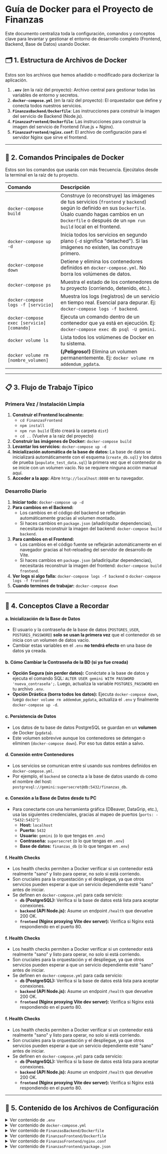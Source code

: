# Guía de Docker para el Proyecto de Finanzas

Este documento centraliza toda la configuración, comandos y conceptos clave para levantar y gestionar el entorno de desarrollo completo (Frontend, Backend, Base de Datos) usando Docker.

## 🗂️ 1. Estructura de Archivos de Docker

Estos son los archivos que hemos añadido o modificado para dockerizar la aplicación.

1.  **`.env`** (en la raíz del proyecto): Archivo central para gestionar todas las variables de entorno y secretos.
2.  **`docker-compose.yml`** (en la raíz del proyecto): El orquestador que define y conecta todos nuestros servicios.
3.  **`FinanzasBackend/Dockerfile`**: Las instrucciones para construir la imagen del servicio de Backend (Node.js).
4.  **`FinanzasFrontend/Dockerfile`**: Las instrucciones para construir la imagen del servicio de Frontend (Vue.js + Nginx).
5.  **`FinanzasFrontend/nginx.conf`**: El archivo de configuración para el servidor Nginx que sirve el frontend.

---

## 🚀 2. Comandos Principales de Docker

Estos son los comandos que usarás con más frecuencia. Ejecútalos desde la terminal en la raíz de tu proyecto.

| Comando | Descripción |
| :--- | :--- |
| `docker-compose build` | Construye (o reconstruye) las imágenes de tus servicios (`frontend` y `backend`) según lo definido en sus `Dockerfile`. Úsalo cuando hagas cambios en un `Dockerfile` o después de un `npm run build` local en el frontend. |
| `docker-compose up -d` | Inicia todos los servicios en segundo plano (`-d` significa "detached"). Si las imágenes no existen, las construye primero. |
| `docker-compose down` | Detiene y elimina los contenedores definidos en `docker-compose.yml`. No borra los volúmenes de datos. |
| `docker-compose ps` | Muestra el estado de los contenedores de tu proyecto (corriendo, detenido, etc.). |
| `docker-compose logs -f [servicio]` | Muestra los logs (registros) de un servicio en tiempo real. Esencial para depurar. Ej: `docker-compose logs -f backend`. |
| `docker-compose exec [servicio] [comando]` | Ejecuta un comando dentro de un contenedor que ya está en ejecución. Ej: `docker-compose exec db psql -U gemini`. |
| `docker volume ls` | Lista todos los volúmenes de Docker en tu sistema. |
| `docker volume rm [nombre_volumen]` | **(¡Peligroso!)** Elimina un volumen permanentemente. Ej: `docker volume rm addemdum_pgdata`. |

---

## 📋 3. Flujo de Trabajo Típico

### Primera Vez / Instalación Limpia

1.  **Construir el Frontend localmente:**
    *   `cd FinanzasFrontend`
    *   `npm install`
    *   `npm run build` (Esto creará la carpeta `dist`)
    *   `cd ..` (Vuelve a la raíz del proyecto)
2.  **Construir las imágenes de Docker:** `docker-compose build`
3.  **Levantar los servicios:** `docker-compose up -d`
4.  **Inicialización automática de la base de datos:**
    La base de datos se inicializará automáticamente con el esquema (`create_db.sql`) y los datos de prueba (`populate_test_data.sql`) la primera vez que el contenedor `db` se inicie con un volumen vacío. No se requiere ninguna acción manual aquí.
5.  **Acceder a la app:** Abre `http://localhost:8080` en tu navegador.

### Desarrollo Diario

1.  **Iniciar todo:** `docker-compose up -d`
2.  **Para cambios en el Backend:**
    *   Los cambios en el código del backend se reflejarán automáticamente gracias al volumen montado.
    *   Si haces cambios en `package.json` (añadir/quitar dependencias), necesitarás reconstruir la imagen del backend: `docker-compose build backend`.
3.  **Para cambios en el Frontend:**
    *   Los cambios en el código fuente se reflejarán automáticamente en el navegador gracias al hot-reloading del servidor de desarrollo de Vite.
    *   Si haces cambios en `package.json` (añadir/quitar dependencias), necesitarás reconstruir la imagen del frontend: `docker-compose build frontend`.
4.  **Ver logs si algo falla:** `docker-compose logs -f backend` o `docker-compose logs -f frontend`
5.  **Cuando termines de trabajar:** `docker-compose down`

---

## 🧠 4. Conceptos Clave a Recordar

#### a. Inicialización de la Base de Datos
- El usuario y la contraseña de la base de datos (`POSTGRES_USER`, `POSTGRES_PASSWORD`) **solo se usan la primera vez** que el contenedor `db` se inicia con un volumen de datos vacío.
- Cambiar estas variables en el `.env` **no tendrá efecto** en una base de datos ya creada.

#### b. Cómo Cambiar la Contraseña de la BD (si ya fue creada)
- **Opción Segura (sin perder datos):** Conéctate a la base de datos y ejecuta el comando SQL: `ALTER USER gemini WITH PASSWORD 'nueva_contraseña';`. Luego, actualiza la variable `POSTGRES_PASSWORD` en tu archivo `.env`.
- **Opción Drástica (borra todos los datos):** Ejecuta `docker-compose down`, luego `docker volume rm addemdum_pgdata`, actualiza el `.env` y finalmente `docker-compose up -d`.

#### c. Persistencia de Datos
- Los datos de tu base de datos PostgreSQL se guardan en un **volumen** de Docker (`pgdata`).
- Este volumen sobrevive aunque los contenedores se detengan o eliminen (`docker-compose down`). Por eso tus datos están a salvo.

#### d. Conexión entre Contenedores
- Los servicios se comunican entre sí usando sus nombres definidos en `docker-compose.yml`.
- Por ejemplo, el `backend` se conecta a la base de datos usando `db` como el nombre del host: `postgresql://gemini:supersecret@db:5432/finanzas_db`.

#### e. Conexión a la Base de Datos desde tu PC
- Para conectarte con una herramienta gráfica (DBeaver, DataGrip, etc.), usa las siguientes credenciales, gracias al mapeo de puertos (`ports: - "5432:5432"`):
    - **Host:** `localhost`
    - **Puerto:** `5432`
    - **Usuario:** `gemini` (o lo que tengas en `.env`)
    - **Contraseña:** `supersecret` (o lo que tengas en `.env`)
    - **Base de datos:** `finanzas_db` (o lo que tengas en `.env`)

#### f. Health Checks
- Los health checks permiten a Docker verificar si un contenedor está realmente "sano" y listo para operar, no solo si está corriendo.
- Son cruciales para la orquestación y el despliegue, ya que otros servicios pueden esperar a que un servicio dependiente esté "sano" antes de iniciar.
- Se definen en `docker-compose.yml` para cada servicio:
    - **`db` (PostgreSQL):** Verifica si la base de datos está lista para aceptar conexiones.
    - **`backend` (API Node.js):** Asume un endpoint `/health` que devuelve 200 OK.
    - **`frontend` (Nginx proxying Vite dev server):** Verifica si Nginx está respondiendo en el puerto 80.

#### f. Health Checks
- Los health checks permiten a Docker verificar si un contenedor está realmente "sano" y listo para operar, no solo si está corriendo.
- Son cruciales para la orquestación y el despliegue, ya que otros servicios pueden esperar a que un servicio dependiente esté "sano" antes de iniciar.
- Se definen en `docker-compose.yml` para cada servicio:
    - **`db` (PostgreSQL):** Verifica si la base de datos está lista para aceptar conexiones.
    - **`backend` (API Node.js):** Asume un endpoint `/health` que devuelve 200 OK.
    - **`frontend` (Nginx proxying Vite dev server):** Verifica si Nginx está respondiendo en el puerto 80.

#### f. Health Checks
- Los health checks permiten a Docker verificar si un contenedor está realmente "sano" y listo para operar, no solo si está corriendo.
- Son cruciales para la orquestación y el despliegue, ya que otros servicios pueden esperar a que un servicio dependiente esté "sano" antes de iniciar.
- Se definen en `docker-compose.yml` para cada servicio:
    - **`db` (PostgreSQL):** Verifica si la base de datos está lista para aceptar conexiones.
    - **`backend` (API Node.js):** Asume un endpoint `/health` que devuelve 200 OK.
    - **`frontend` (Nginx proxying Vite dev server):** Verifica si Nginx está respondiendo en el puerto 80.

---

## 📜 5. Contenido de los Archivos de Configuración

<details>
<summary>Ver contenido de <code>.env</code></summary>

```
# PostgreSQL DB Configuration
POSTGRES_USER=gemini
POSTGRES_PASSWORD=supersecret
POSTGRES_DB=finanzas_db

# Backend Configuration
DATABASE_URL="postgresql://gemini:supersecret@db:5432/finanzas_db?schema=public"
API_PORT=3000

# Frontend Configuration
FRONTEND_PORT=8080
```
</details>

<details>
<summary>Ver contenido de <code>docker-compose.yml</code></summary>

```yaml
services:
  db:
    image: postgres:15-alpine
    container_name: finanzas-db
    restart: always
    env_file:
      - .env
    environment:
      POSTGRES_USER: ${POSTGRES_USER}
      POSTGRES_PASSWORD: ${POSTGRES_PASSWORD}
      POSTGRES_DB: ${POSTGRES_DB}
    ports:
      - "5432:5432"
    volumes:
      - pgdata:/var/lib/postgresql/data
    healthcheck:
      test: ["CMD-SHELL", "pg_isready -U ${POSTGRES_USER} -d ${POSTGRES_DB}"]
      interval: 10s
      timeout: 5s
      retries: 5

  backend:
    container_name: finanzas-backend
    build:
      context: ./FinanzasBackend
      dockerfile: Dockerfile
    restart: always
    env_file:
      - .env
    ports:
      - "${API_PORT}:${API_PORT}"
    depends_on:
      - db
    volumes:
      - ./FinanzasBackend:/usr/src/app # Para desarrollo con hot-reload
      - /usr/src/app/node_modules # No sobreescribir node_modules
    healthcheck:
      test: ["CMD", "curl", "-f", "http://localhost:3000/health"] # Asumiendo un endpoint /health
      interval: 30s
      timeout: 10s
      retries: 3
      start_period: 20s

  frontend:
    container_name: finanzas-frontend
    build:
      context: ./FinanzasFrontend
      dockerfile: Dockerfile
    restart: always
    ports:
      - "${FRONTEND_PORT}:80"
    depends_on:
      - backend
    healthcheck:
      test: ["CMD", "curl", "-f", "http://localhost:80"]
      interval: 30s
      timeout: 10s
      retries: 3
      start_period: 20s

volumes:
  pgdata:
```
</details>

<details>
<summary>Ver contenido de <code>FinanzasBackend/Dockerfile</code></summary>

```dockerfile
# Stage 1: Build the application
FROM node:22 AS build

WORKDIR /usr/src/app

COPY package*.json ./
RUN npm install

COPY . .
RUN npm run build

# Stage 2: Create the production-ready image
FROM node:22-slim

WORKDIR /usr/src/app

# Copy only the built files and production node_modules
COPY --from=build /usr/src/app/dist ./dist
COPY --from=build /usr/src/app/node_modules ./node_modules

# Expose the port the app runs on
EXPOSE 3000

# Command to run the application
CMD ["node", "dist/index.js"]
```
</details>

<details>
<summary>Ver contenido de <code>FinanzasFrontend/Dockerfile</code></summary>

```dockerfile
FROM node:22

WORKDIR /app

COPY package*.json ./
RUN npm install

# Expose Vite's default dev server port
EXPOSE 5173

CMD ["npm", "run", "dev"] # This will be overridden by docker-compose for dev
```
</details>

<details>
<summary>Ver contenido de <code>FinanzasFrontend/nginx.conf</code></summary>

```nginx
server {
    listen 80;
    server_name localhost;

    location / {
        proxy_pass http://frontend:5173; # Proxy to Vite dev server
        proxy_set_header Host $host;
        proxy_set_header X-Real-IP $remote_addr;
        proxy_set_header X-Forwarded-For $proxy_add_x_forwarded_for;
        proxy_set_header X-Forwarded-Proto $scheme;
    }

    # Proxy API requests to the backend service (this remains the same)
    location /api {
        proxy_pass http://backend:3000;
        proxy_set_header Host $host;
        proxy_set_header X-Real-IP $remote_addr;
        proxy_set_header X-Forwarded-For $proxy_add_x_forwarded_for;
        proxy_set_header X-Forwarded-Proto $scheme;
    }
}
```
</details>

<details>
<summary>Ver contenido de <code>FinanzasFrontend/package.json</code></summary>

```json
{
  "name": "finanzas-frontend",
  "private": true,
  "version": "0.0.0",
  "type": "module",
  "scripts": {
    "dev": "vite",
    "build": "vue-tsc && vite build",
    "preview": "vite preview"
  },
  "dependencies": {
    "pinia": "^2.x.x",
    "vue": "^3.x.x",
    "vue-i18n": "^9.x.x",
    "vue-router": "^4.x.x"
  },
  "devDependencies": {
    "@vitejs/plugin-vue": "^5.x.x",
    "autoprefixer": "^10.x.x",
    "postcss": "^8.x.x",
    "tailwindcss": "^3.x.x",
    "typescript": "^5.x.x",
    "vite": "^5.x.x",
    "vue-tsc": "^2.0.0"
  }
}
```
</details>